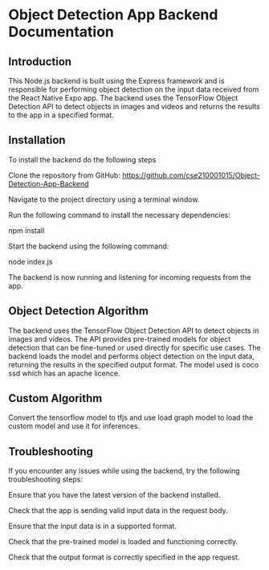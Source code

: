 # Object Detection App Backend Documentation

## Introduction

This Node.js backend is built using the Express framework and is responsible for performing object detection on the input data received from the React Native Expo app. The backend uses the TensorFlow Object Detection API to detect objects in images and videos and returns the results to the app in a specified format.

## Installation

To install the backend do the following steps

Clone the repository from GitHub: https://github.com/cse210001015/Object-Detection-App-Backend

Navigate to the project directory using a terminal window.

Run the following command to install the necessary dependencies:

npm install

Start the backend using the following command:

node index.js

The backend is now running and listening for incoming requests from the app.

##  Object Detection Algorithm

The backend uses the TensorFlow Object Detection API to detect objects in images and videos. The API provides pre-trained models for object detection that can be fine-tuned or used directly for specific use cases. The backend loads the model and performs object detection on the input data, returning the results in the specified output format. The model used is coco ssd which has an apache licence.

## Custom Algorithm

Convert the tensorflow model to tfjs and use load graph model to load the custom model and use it for inferences.

## Troubleshooting

If you encounter any issues while using the backend, try the following troubleshooting steps:

Ensure that you have the latest version of the backend installed.

Check that the app is sending valid input data in the request body.

Ensure that the input data is in a supported format.

Check that the pre-trained model is loaded and functioning correctly.

Check that the output format is correctly specified in the app request.
